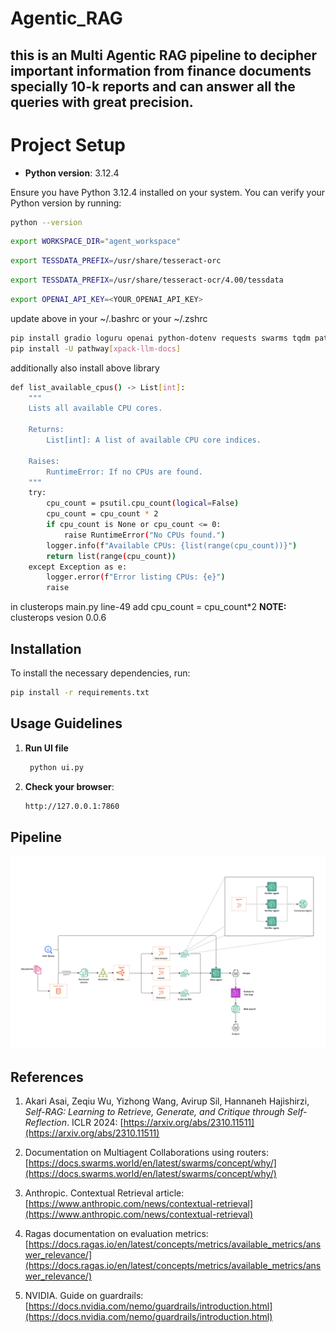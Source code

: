 # Agentic_RAG
this is an Multi Agentic RAG pipeline to decipher important information from finance documents specially 10-k reports and can answer all the queries with great precision.
---

# Project Setup

- **Python version**: 3.12.4

Ensure you have Python 3.12.4 installed on your system. You can verify your Python version by running:
```bash
python --version
```

```bash
export WORKSPACE_DIR="agent_workspace"
```
```bash
export TESSDATA_PREFIX=/usr/share/tesseract-orc
```
```bash
export TESSDATA_PREFIX=/usr/share/tesseract-ocr/4.00/tessdata
```
```bash
export OPENAI_API_KEY=<YOUR_OPENAI_API_KEY>
```
update above in your ~/.bashrc or your ~/.zshrc


```bash
pip install gradio loguru openai python-dotenv requests swarms tqdm pathway
pip install -U pathway[xpack-llm-docs]
```
additionally also install above library
```bash
def list_available_cpus() -> List[int]:
    """
    Lists all available CPU cores.

    Returns:
        List[int]: A list of available CPU core indices.

    Raises:
        RuntimeError: If no CPUs are found.
    """
    try:
        cpu_count = psutil.cpu_count(logical=False)
        cpu_count = cpu_count * 2
        if cpu_count is None or cpu_count <= 0:
            raise RuntimeError("No CPUs found.")
        logger.info(f"Available CPUs: {list(range(cpu_count))}")
        return list(range(cpu_count))
    except Exception as e:
        logger.error(f"Error listing CPUs: {e}")
        raise
```
in clusterops main.py line-49 add cpu_count = cpu_count*2
**NOTE:** clusterops vesion 0.0.6

## Installation

To install the necessary dependencies, run:
```bash
pip install -r requirements.txt
```





## Usage Guidelines

1. **Run UI file**
   ```bash
    python ui.py
   ```

3. **Check your browser**:
   ```bash
   http://127.0.0.1:7860
   ```

## Pipeline

![Pipeline](./assets/pipeline.png)


## References

1. Akari Asai, Zeqiu Wu, Yizhong Wang, Avirup Sil, Hannaneh Hajishirzi, *Self-RAG: Learning to Retrieve, Generate, and Critique through Self-Reflection*. ICLR 2024: [https://arxiv.org/abs/2310.11511](https://arxiv.org/abs/2310.11511)

2. Documentation on Multiagent Collaborations using routers: [https://docs.swarms.world/en/latest/swarms/concept/why/](https://docs.swarms.world/en/latest/swarms/concept/why/)

3. Anthropic. Contextual Retrieval article: [https://www.anthropic.com/news/contextual-retrieval](https://www.anthropic.com/news/contextual-retrieval)

4. Ragas documentation on evaluation metrics: [https://docs.ragas.io/en/latest/concepts/metrics/available_metrics/answer_relevance/](https://docs.ragas.io/en/latest/concepts/metrics/available_metrics/answer_relevance/)

5. NVIDIA. Guide on guardrails: [https://docs.nvidia.com/nemo/guardrails/introduction.html](https://docs.nvidia.com/nemo/guardrails/introduction.html)
